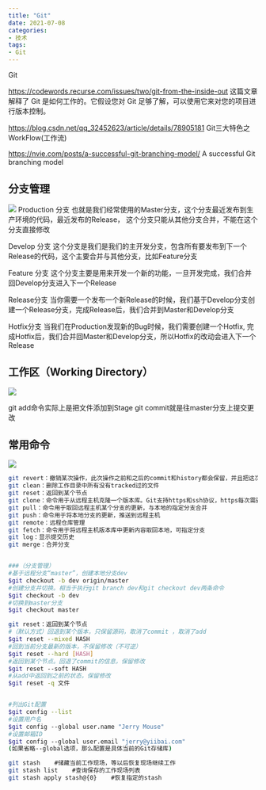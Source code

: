 ```yaml
---
title: "Git"
date: 2021-07-08
categories:
- 技术
tags:
- Git
---
```


Git

<!-- more -->

https://codewords.recurse.com/issues/two/git-from-the-inside-out
这篇文章解释了 Git 是如何工作的。它假设您对 Git 足够了解，可以使用它来对您的项目进行版本控制。

https://blog.csdn.net/qq_32452623/article/details/78905181
Git三大特色之WorkFlow(工作流)

https://nvie.com/posts/a-successful-git-branching-model/
A successful Git branching model


## 分支管理
![](https://gitee.com/lights8080/lights8080-oss/raw/master/2021/07/unknown.jpg)
Production 分支
也就是我们经常使用的Master分支，这个分支最近发布到生产环境的代码，最近发布的Release， 这个分支只能从其他分支合并，不能在这个分支直接修改

Develop 分支
这个分支是我们是我们的主开发分支，包含所有要发布到下一个Release的代码，这个主要合并与其他分支，比如Feature分支

Feature 分支
这个分支主要是用来开发一个新的功能，一旦开发完成，我们合并回Develop分支进入下一个Release

Release分支
当你需要一个发布一个新Release的时候，我们基于Develop分支创建一个Release分支，完成Release后，我们合并到Master和Develop分支

Hotfix分支
当我们在Production发现新的Bug时候，我们需要创建一个Hotfix, 完成Hotfix后，我们合并回Master和Develop分支，所以Hotfix的改动会进入下一个Release

## 工作区（Working Directory）

![](https://gitee.com/lights8080/lights8080-oss/raw/master/2021/07/DFS0Z5.png)

git add命令实际上是把文件添加到Stage
git commit就是往master分支上提交更改


## 常用命令
![](https://gitee.com/lights8080/lights8080-oss/raw/master/2021/07/RJ7iyg.png)

```sh
git revert：撤销某次操作，此次操作之前和之后的commit和history都会保留，并且把这次撤销
git clean：删除工作目录中所有没有tracked过的文件
git reset：返回到某个节点
git clone：命令用于从远程主机克隆一个版本库。Git支持https和ssh协议，https每次需要输入密码速度慢
git pull：命令用于取回远程主机某个分支的更新，与本地的指定分支合并
git push：命令用于将本地分支的更新，推送到远程主机
git remote：远程仓库管理
git fetch：命令用于将远程主机版本库中更新内容取回本地，可指定分支
git log：显示提交历史
git merge：合并分支


###（分支管理）
#基于远程分支“master”，创建本地分支dev
$git checkout -b dev origin/master
#创建分支并切换。相当于执行git branch dev和git checkout dev两条命令
$git checkout -b dev
#切换到master分支
$git checkout master

git reset：返回到某个节点
#（默认方式）回退到某个版本，只保留源码，取消了commit ，取消了add
$git reset --mixed HASH
#回到当前分支最新的版本，不保留修改（不可逆）
$git reset --hard [HASH]
#返回到某个节点。回退了commit的信息，保留修改
$git reset --soft HASH
#从add中返回到之前的状态，保留修改
$git reset -q 文件


#列出Git配置
$git config --list
#设置用户名
$git config --global user.name "Jerry Mouse"
#设置邮箱ID
$git config --global user.email "jerry@yiibai.com"
(如果省略--global选项，那么配置是具体当前的Git存储库)

git stash    #储藏当前工作现场，等以后恢复现场继续工作
git stash list    #查询保存的工作现场列表
git stash apply stash@{0}    #恢复指定的stash

```
